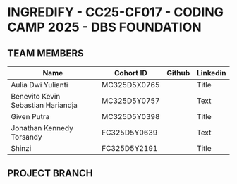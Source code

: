 # INGREDIFY - CC25-CF017 - CODING CAMP 2025 - DBS FOUNDATION

## TEAM MEMBERS
| Name                                 | Cohort ID     | Github      | Linkedin    |
| ------------------------------------ | ------------- | ----------- | ----------- |
| Aulia Dwi Yulianti                   | MC325D5X0765  |             | Title       |
| Benevito Kevin Sebastian Hariandja   | MC325D5Y0757  |             |Text         |
| Given Putra                          | MC325D5Y0398  |             | Title       |
| Jonathan Kennedy Torsandy            | FC325D5Y0639  |             |Text         |
| Shinzi                               | FC325D5Y2191  |             | Title       |

## PROJECT BRANCH

